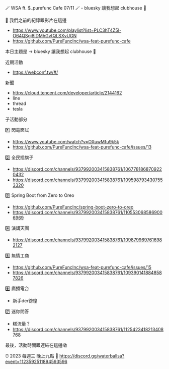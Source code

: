 🪄 WSA ft. $_purefunc Cafe 07/11 🪄 - bluesky 讓我想起 clubhouse 🥹

:movie_camera: 我們之前的紀錄跟影片在這邊
* https://www.youtube.com/playlist?list=PLC3hT4Z5I-O64QSgj8IDMhGvtQLSXvUGN
* https://github.com/PureFuncInc/wsa-feat-purefunc-cafe

本日主題是 -> bluesky 讓我想起 clubhouse 🥹

近期活動
* https://webconf.tw/#/

新聞
* https://cloud.tencent.com/developer/article/2144162
* line
* thread
* tesla

子活動部分

:one: 閃電面試
* https://www.youtube.com/watch?v=OXuwMfu9k5k
* https://github.com/PureFuncInc/wsa-feat-purefunc-cafe/issues/13

:two: 全民插旗子
* https://discord.com/channels/937992003415838761/1067781868709220432
* https://discord.com/channels/937992003415838761/1095987934307553320

:three: Spring Boot from Zero to Oreo
* https://github.com/PureFuncInc/spring-boot-zero-to-oreo
* https://discord.com/channels/937992003415838761/1105530685869006969

:four: 演講天團
* https://discord.com/channels/937992003415838761/1098799697616982127

:five: 無情工商
* https://github.com/PureFuncInc/wsa-feat-purefunc-cafe/issues/15
* https://discord.com/channels/937992003415838761/1093901418848587826

:six: 廣播電台
* 新手der徬徨

:seven: 迷你問答
* 糕流量？
* https://discord.com/channels/937992003415838761/1125423418213408768

最後，活動時間跟連結在這邊呦

:alarm_clock: 2023 每週三 晚上九點
:link: https://discord.gg/waterballsa?event=1123592511894593596
